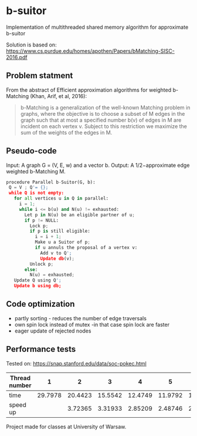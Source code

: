 # b-suitor
Implementation of multithreaded shared memory algorithm for approximate b-suitor

Solution is based on: https://www.cs.purdue.edu/homes/apothen/Papers/bMatching-SISC-2016.pdf

## Problem statment

From the abstract of Efficient approximation algorithms for weighted b-Matching (Khan, Arif, et al, 2016):

> b-Matching is a generalization of the well-known Matching problem in graphs, where the objective is to choose a subset of M
> edges in the graph such that at most a specified number b(v) of edges in M are incident on each vertex v. Subject to this 
> restriction we maximize the sum of the weights of the edges in M.

## Pseudo-code
Input: A graph G = (V, E, w) and a vector b. Output: A 1/2−approximate edge weighted b-Matching M.
 ```python
 procedure Parallel b-Suitor(G, b):
  Q = V ; Q'= {}; 
  while Q is not empty:
    for all vertices u in Q in parallel:
      i = 1;
      while i <= b(u) and N(u) != exhausted:
        Let p in N(u) be an eligible partner of u;
        if p != NULL:
          Lock p; 
          if p is still eligible:
            i = i + 1; 
            Make u a Suitor of p;
            if u annuls the proposal of a vertex v:
              Add v to Q';
              Update db(v); 
          Unlock p; 
        else:
          N(u) = exhausted; 
    Update Q using Q';
    Update b using db;
```
## Code optimization
- partly sorting - reduces the number of edge traversals
- own spin lock instead of mutex -in that case spin lock are faster
- eager update of rejected nodes

## Performance tests

Tested on: https://snap.stanford.edu/data/soc-pokec.html 

| Thread number | 1       | 2       |  3      |  4       | 5       | 6       | 7       | 8       |
| ------------- | ------- | ------- | ------- | -------- | ------- | ------- | ------- | ---- |
| time          | 29.7978 | 20.4423 | 15.5542 |  12.4749 | 11.9792 | 10.4477 | 8.97703 | 8.00229 |
| speed up      | | 3.72365 | 3.31933 | 2.85209 | 2.48746 | 2.388620 | 1.91573 | 1.45765 |  


Project made for classes at University of Warsaw.
